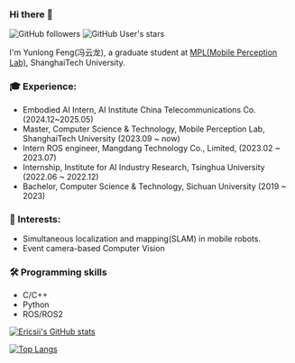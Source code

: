 ### Hi there 👋 


![GitHub followers](https://img.shields.io/github/followers/ericsii?logo=Github) ![GitHub User's stars](https://img.shields.io/github/stars/ericsii?affiliations=OWNER&label=all%20stars&logo=Github)

I'm Yunlong Feng(冯云龙), a graduate student at [MPL(Mobile Perception Lab)](https://mpl.sist.shanghaitech.edu.cn/), ShanghaiTech University.

### 🎓 Experience:
- Embodied AI Intern, AI Institute China Telecommunications Co. (2024.12~2025.05)
- Master, Computer Science & Technology, Mobile Perception Lab, ShanghaiTech University (2023.09 ~ now)
- Intern ROS engineer, Mangdang Technology Co., Limited, (2023.02 ~ 2023.07)
- Internship, Institute for AI Industry Research, Tsinghua University (2022.06 ~ 2022.12)
- Bachelor, Computer Science & Technology, Sichuan University (2019 ~ 2023)

### 🔭 Interests: 
- Simultaneous localization and mapping(SLAM) in mobile robots.
- Event camera-based Computer Vision

### 🛠️ Programming skills
* C/C++
* Python
* ROS/ROS2

[![Ericsii's GitHub stats](https://github-readme-stats.vercel.app/api?username=Ericsii&count_private=true&show_icons=true)](https://github.com/Ericsii)

[![Top Langs](https://github-readme-stats.vercel.app/api/top-langs/?username=Ericsii)](https://github.com/Ericsii)
